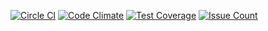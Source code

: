 [![Circle CI](https://circleci.com/gh/mskog/broad.svg?style=svg&circle-token=08cf7e065522f8b859da9b2232bdcf4c88999f76)](https://circleci.com/gh/mskog/broad)
[![Code Climate](https://codeclimate.com/github/mskog/broad/badges/gpa.svg)](https://codeclimate.com/github/mskog/broad)
[![Test Coverage](https://codeclimate.com/github/mskog/broad/badges/coverage.svg)](https://codeclimate.com/github/mskog/broad/coverage)
[![Issue Count](https://codeclimate.com/github/mskog/broad/badges/issue_count.svg)](https://codeclimate.com/github/mskog/broad)

